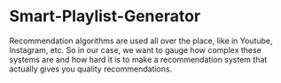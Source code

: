 # Smart-Playlist-Generator
Recommendation algorithms are used all over the place, like in Youtube, Instagram, etc. So in our case, we want to gauge how complex these systems are and how hard it is to make a recommendation system that actually gives you quality recommendations.

